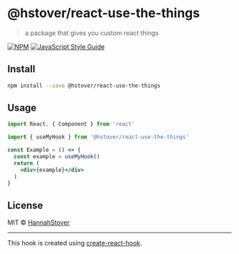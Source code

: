 # @hstover/react-use-the-things

> a package that gives you custom react things

[![NPM](https://img.shields.io/npm/v/@hstover/react-use-the-things.svg)](https://www.npmjs.com/package/@hstover/react-use-the-things) [![JavaScript Style Guide](https://img.shields.io/badge/code_style-standard-brightgreen.svg)](https://standardjs.com)

## Install

```bash
npm install --save @hstover/react-use-the-things
```

## Usage

```jsx
import React, { Component } from 'react'

import { useMyHook } from '@hstover/react-use-the-things'

const Example = () => {
  const example = useMyHook()
  return (
    <div>{example}</div>
  )
}
```

## License

MIT © [HannahStover](https://github.com/HannahStover)

---

This hook is created using [create-react-hook](https://github.com/hermanya/create-react-hook).
